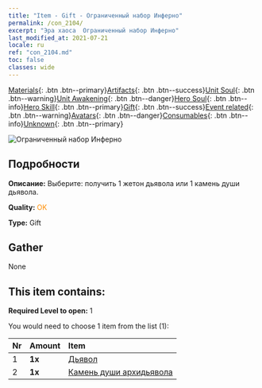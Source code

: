 ```yaml
---
title: "Item - Gift - Ограниченный набор Инферно"
permalink: /con_2104/
excerpt: "Эра хаоса  Ограниченный набор Инферно"
last_modified_at: 2021-07-21
locale: ru
ref: "con_2104.md"
toc: false
classes: wide
---
```

 [Materials](/ItemsRU/){: .btn .btn--primary}[Artifacts](/ItemsRU/Artifacts/){: .btn .btn--success}[Unit Soul](/ItemsRU/UnitSoul/){: .btn .btn--warning}[Unit Awakening](/ItemsRU/UnitAwakening/){: .btn .btn--danger}[Hero Soul](/ItemsRU/HeroSoul/){: .btn .btn--info}[Hero Skill](/ItemsRU/HeroSkill/){: .btn .btn--primary}[Gift](/ItemsRU/Gift/){: .btn .btn--success}[Event related](/ItemsRU/Events/){: .btn .btn--warning}[Avatars](/ItemsRU/Avatars/){: .btn .btn--danger}[Consumables](/ItemsRU/Consumables/){: .btn .btn--info}[Unknown](/ItemsRU/Unknown/){: .btn .btn--primary}

 ![Ограниченный набор Инферно](/images/t/i_994005.png)

## Подробности
 **Описание:** Выберите: получить 1 жетон дьявола или 1 камень души дьявола.

 **Quality:** <span style="color: #FF8C00">OK</span>

 **Type:** Gift

## Gather

  None

## This item contains:

 **Required Level to open:** 1

 You would need to choose 1 item from the list (1):

  | Nr | Amount |     Item    |
  |:---|:-------|:------------|
  | 1 |  **1x** | [Дьявол](/ItemsRU/unt_232/) |  | 
  | 2 |  **1x** | [Камень души архидьявола](/ItemsRU/unt_318/) |  | 
